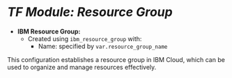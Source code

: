 # _TF Module: Resource Group_

- **IBM Resource Group:**
  - Created using `ibm_resource_group` with:
    - Name: specified by `var.resource_group_name`

This configuration establishes a resource group in IBM Cloud, which can be used to organize and manage resources effectively.
